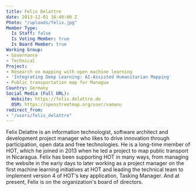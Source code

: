 ```yaml
---
title: Felix Delattre
date: 2013-12-01 16:40:00 Z
Photo: "/uploads/felix.jpg"
Member Type:
  Is Staff: false
  Is Voting Member: true
  Is Board Member: true
Working Group:
- Governance
- Technical
Project:
- Research on mapping with open machine learning
- 'Integrating Deep Learning: AI-Assisted Humanitarian Mapping'
- Public transportation map for Managua
Country: Germany
Social Media (Full URL):
  Website: https://felix.delattre.de
  OSM: https://openstreetmap.org/user/xamanu
redirect_from:
- "/users/felix_delattre"
---
```


<p>Felix Delattre is an information technologist, software architect and development project manager who likes to drive innovation through participation, open data and free technologies. He is a long-time member of HOT, which he joined in 2013 when he led a project to map public transport in Nicaragua. Felix has been supporting HOT in many ways, from managing the website in the early days to later working as a project manager on the first machine learning initiatives at HOT and leading the technical team to implement version 4 of HOT's key application, Tasking Manager. And at present, Felix is on the organization's board of directors.</p>
